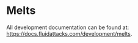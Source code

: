# Melts

All development documentation
can be found at:
<https://docs.fluidattacks.com/development/melts>.
